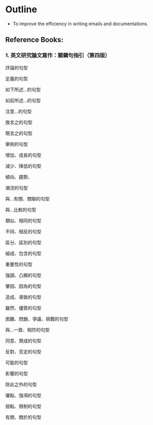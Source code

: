 # Outline

* To improve the efficiency in writing emails and documentations.

## Reference Books:

### 1. 英文研究論文寫作：關鍵句指引（第四版） 

評論的句型 

定義的句型 

如下所述…的句型 

如前所述…的句型 

注意…的句型 

換言之的句型 

簡言之的句型 

舉例的句型 

增加、成長的句型 

減少、降低的句型 

傾向、趨勢、

潮流的句型 

與…有關、關聯的句型 

與…比較的句型 

類似、相同的句型 

不同、相反的句型 

區分、區別的句型 

組成、包含的句型 

重要性的句型 

強調、凸顯的句型 

肇因、因為的句型 

造成、導致的句型 

雖然、儘管的句型 

困難、問題、爭議、挑戰的句型 

與…一致、相符的句型 

同意、贊成的句型 

反對、否定的句型 

可能的句型 

影響的句型 

除此之外的句型 

優點、強項的句型 

弱點、限制的句型 

有關、關於的句型

